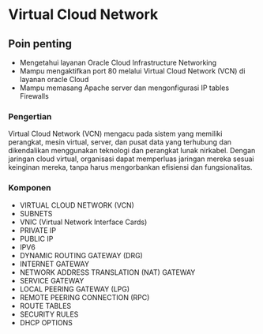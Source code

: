# Virtual Cloud Network
## Poin penting
- Mengetahui layanan Oracle Cloud Infrastructure Networking
- Mampu mengaktifkan port 80 melalui Virtual Cloud Network (VCN) di layanan oracle Cloud
- Mampu memasang Apache server dan mengonfigurasi IP tables Firewalls
### Pengertian
Virtual Cloud Network (VCN) mengacu pada sistem yang memiliki perangkat, mesin virtual, server, dan pusat data yang terhubung dan dikendalikan menggunakan teknologi dan perangkat lunak nirkabel. Dengan jaringan cloud virtual, organisasi dapat memperluas jaringan mereka sesuai keinginan mereka, tanpa harus mengorbankan efisiensi dan fungsionalitas.

### Komponen
- VIRTUAL CLOUD NETWORK (VCN)
- SUBNETS
- VNIC (Virtual Network Interface Cards)
- PRIVATE IP
- PUBLIC IP
- IPV6
- DYNAMIC ROUTING GATEWAY (DRG)
- INTERNET GATEWAY
- NETWORK ADDRESS TRANSLATION (NAT) GATEWAY
- SERVICE GATEWAY
- LOCAL PEERING GATEWAY (LPG)
- REMOTE PEERING CONNECTION (RPC)
- ROUTE TABLES
- SECURITY RULES
- DHCP OPTIONS
